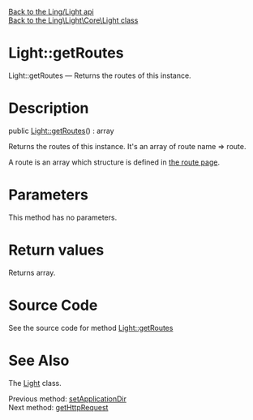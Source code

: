 [Back to the Ling/Light api](https://github.com/lingtalfi/Light/blob/master/doc/api/Ling/Light.md)<br>
[Back to the Ling\Light\Core\Light class](https://github.com/lingtalfi/Light/blob/master/doc/api/Ling/Light/Core/Light.md)


Light::getRoutes
================



Light::getRoutes — Returns the routes of this instance.




Description
================


public [Light::getRoutes](https://github.com/lingtalfi/Light/blob/master/doc/api/Ling/Light/Core/Light/getRoutes.md)() : array




Returns the routes of this instance.
It's an array of route name => route.

A route is an array which structure is defined in [the route page](https://github.com/lingtalfi/Light/blob/master/doc/pages/route.md).




Parameters
================

This method has no parameters.


Return values
================

Returns array.








Source Code
===========
See the source code for method [Light::getRoutes](https://github.com/lingtalfi/Light/blob/master/Core/Light.php#L250-L253)


See Also
================

The [Light](https://github.com/lingtalfi/Light/blob/master/doc/api/Ling/Light/Core/Light.md) class.

Previous method: [setApplicationDir](https://github.com/lingtalfi/Light/blob/master/doc/api/Ling/Light/Core/Light/setApplicationDir.md)<br>Next method: [getHttpRequest](https://github.com/lingtalfi/Light/blob/master/doc/api/Ling/Light/Core/Light/getHttpRequest.md)<br>

